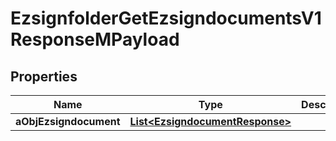 

# EzsignfolderGetEzsigndocumentsV1ResponseMPayload

## Properties

Name | Type | Description | Notes
------------ | ------------- | ------------- | -------------
**aObjEzsigndocument** | [**List&lt;EzsigndocumentResponse&gt;**](EzsigndocumentResponse.md) |  | 




